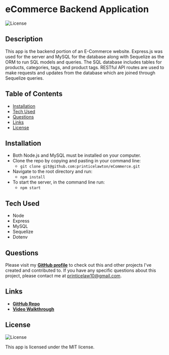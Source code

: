 # eCommerce Backend Application

![License](https://img.shields.io/badge/License%3A-MIT-green.svg)

## Description
This app is the backend portion of an E-Commerce website. Express.js was used for the server and MySQL for the database along with Sequelize as the ORM to run SQL models and queries.
The SQL database includes tables for products, categories, tags, and product tags. RESTful API routes are used to make requests and updates from the database which are joined through Sequelize queries.

## Table of Contents
- [Installation](#installation)
- [Tech Used](#tech-used)
- [Questions](#questions)
- [Links](#links)
- [License](#license) 

## Installation
- Both Node.js and MySQL must be installed on your computer.
- Clone the repo by copying and pasting in your command line: 
  - `git clone git@github.com:printicelawton/eCommerce.git`
- Navigate to the root directory and run: 
  - `npm install`
- To start the server, in the command line run: 
  - `npm start`

## Tech Used
- Node
- Express
- MySQL
- Sequelize
- Dotenv

## Questions
Please visit my **[GitHub profile](https://github.com/printicelawton/)** to check out this and other projects I've created and contributed to.
If you have any specific questions about this project, please contact me at <printicelaw10@gmail.com>.

## Links
- **[GitHub Repo](https://github.com/printicelaw10/eCommerce)**
- **[Video Walkthrough](https://drive.google.com/file/d/1ql6MNN5R8_zFuTrBo8Przr3D0PyI3csl/view)**

## License
![License](https://img.shields.io/badge/License%3A-MIT-green.svg)

This app is licensed under the MIT license.
